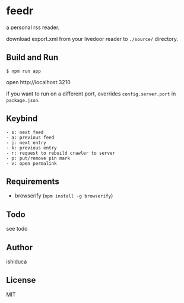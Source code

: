 # feedr

a personal rss reader.

download export.xml from your livedoor reader to `./source/` directory.

## Build and Run

```
$ npm run app
```

open http://localhost:3210

if you want to run on a different port, overrides `config.server.port` in `package.json`.


## Keybind

```
- s: next feed
- a: previous feed
- j: next entry
- k: previous entry
- r: request to rebuild crawler to server
- p: put/remove pin mark
- v: open permalink
```

## Requirements

- browserify (`npm install -g browserify`)

## Todo

see todo

## Author

ishiduca

## License

MIT
